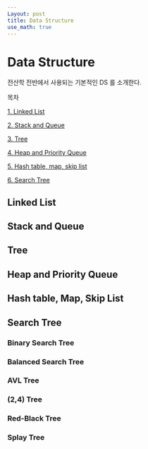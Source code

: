 ```yaml
---
Layout: post
title: Data Structure
use_math: true
---
```




# Data Structure

전산학 전반에서 사용되는 기본적인 DS 를 소개한다. 

목차

[1. Linked List](#linked-list)

[2. Stack and Queue](#stack-and-queue)

[3. Tree](#tree)

[4. Heap and Priority Queue](#heap-and-priority-queue)

[5. Hash table, map, skip list](#hash-table,-map,-skip-list)

[6. Search Tree](#search-tree)

## Linked List

## Stack and Queue 

## Tree 

## Heap and Priority Queue

## Hash table, Map, Skip List

## Search Tree

### Binary Search Tree

### Balanced Search Tree

### AVL Tree

### (2,4) Tree

### Red-Black Tree

### Splay Tree

